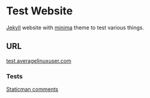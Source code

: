 # Test Website

 [Jekyll](https://jekyllrb.com/) website with [minima](https://github.com/jekyll/minima) theme to test various things.

## URL

[test.averagelinuxuser.com](https://test.averagelinuxuser.com)

### Tests

[Staticman comments](https://test.averagelinuxuser.com/staticman_comments/)
